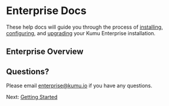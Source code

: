 # Enterprise Docs

These help docs will guide you through the process of
<a href="getting-started-with-vmware.md">installing</a>,
<a href="configuration.md">configuring</a>, and
<a href="upgrading.md">upgrading</a>
your Kumu Enterprise installation.

## Enterprise Overview
<script async class="speakerdeck-embed" data-id="33eb8509837649bcb571107fd6fce9f1" data-ratio="1.33333333333333" src="//speakerdeck.com/assets/embed.js"></script>

## Questions?
Please email <a href="mailto:enterprise@kumu.io">enterprise@kumu.io</a> if you
have any questions.

<footer class="page-footer">
  <div class="next">Next: <a href="/getting-started-with-vmware.md">Getting Started</a></div>
</footer>
